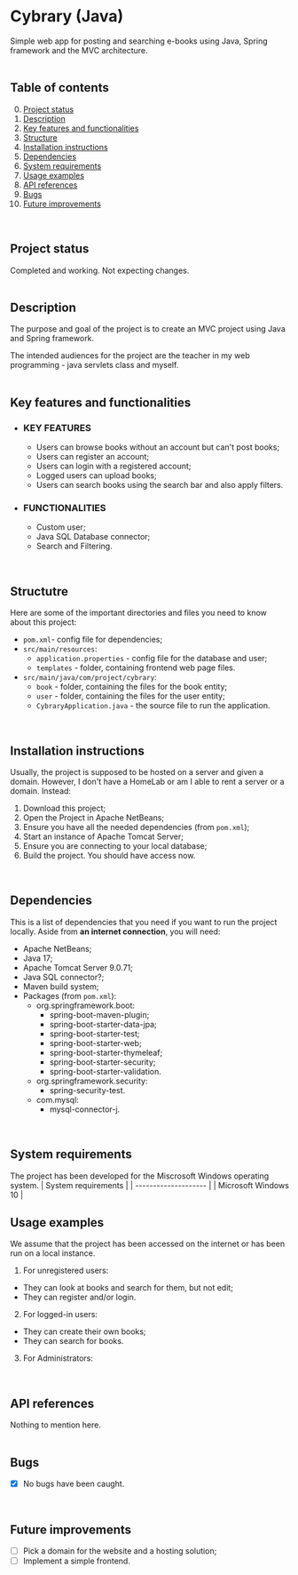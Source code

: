 # Cybrary (Java)
Simple web app for posting and searching e-books using Java, Spring framework and the MVC architecture.
<br/>
<br/>

## Table of contents
0. [Project status](#Project-status)
1. [Description](#Description)
3. [Key features and functionalities](#Key-features-and-functionalities)
4. [Structure](#Structure)
5. [Installation instructions](#Installation-instructions)
6. [Dependencies](#Dependencies)
7. [System requirements](#System-requirements)
8. [Usage examples](#Usage-examples)
9. [API references](#API-references)
10. [Bugs](#Bugs)
11. [Future improvements](#Futute-improvements)
<br/>

## Project status
Completed and working. Not expecting changes.
<br/>
<br/>

## Description
The purpose and goal of the project is to create an MVC project using Java and Spring framework.

The intended audiences for the project are the teacher in my web programming - java servlets class and myself.
<br/>
<br/>

## Key features and functionalities
* ### KEY FEATURES
  * Users can browse books without an account but can't post books;
  * Users can register an account;
  * Users can login with a registered account;
  * Logged users can upload books;
  * Users can search books using the search bar and also apply filters.
 
* ### FUNCTIONALITIES
  * Custom user;
  * Java SQL Database connector;
  * Search and Filtering.
<br/>

## Structutre
Here are some of the important directories and files you need to know about this project:
* `pom.xml`- config file for dependencies;
* `src/main/resources`:
  * `application.properties` - config file for the database and user;
  * `templates` - folder, containing frontend web page files.
* `src/main/java/com/project/cybrary`:
  * `book` - folder, containing the files for the book entity;
  * `user` - folder, containing the files for the user entity;
  * `CybraryApplication.java` - the source file to run the application.
<br/>

## Installation instructions
Usually, the project is supposed to be hosted on a server and given a domain. However, I don't have a HomeLab or am I able to rent a server or a domain. Instead:
1. Download this project;
2. Open the Project in Apache NetBeans;
4. Ensure you have all the needed dependencies (from `pom.xml`);
5. Start an instance of Apache Tomcat Server;
6. Ensure you are connecting to your local database;
7. Build the project. You should have access now.
<br/>

## Dependencies
This is a list of dependencies that you need if you want to run the project locally. Aside from **an internet connection**, you will need:
* Apache NetBeans;
* Java 17;
* Apache Tomcat Server 9.0.71;
* Java SQL connector?;
* Maven build system;
* Packages (from `pom.xml`):
  * org.springframework.boot:
    * spring-boot-maven-plugin;
    * spring-boot-starter-data-jpa;
    * spring-boot-starter-test;
    * spring-boot-starter-web;
    * spring-boot-starter-thymeleaf;
    * spring-boot-starter-security;
    * spring-boot-starter-validation.
  * org.springframework.security:
    * spring-security-test.
  * com.mysql:
    * mysql-connector-j. 
<br/>

## System requirements
The project has been developed for the Miscrosoft Windows operating system.
| System requirements  |
| -------------------- | 
| Microsoft Windows 10 | 
<br/>

## Usage examples
We assume that the project has been accessed on the internet or has been run on a local instance. 
<br/>

1. For unregistered users:
  * They can look at books and search for them, but not edit;
  * They can register and/or login.
2. For logged-in users:
  * They can create their own books;
  * They can search for books.
3. For Administrators:
<br/>

## API references
Nothing to mention here.
<br/>
<br/>

## Bugs
- [x] No bugs have been caught.
<br/>

## Future improvements
- [ ] Pick a domain for the website and a hosting solution;
- [ ] Implement a simple frontend.
